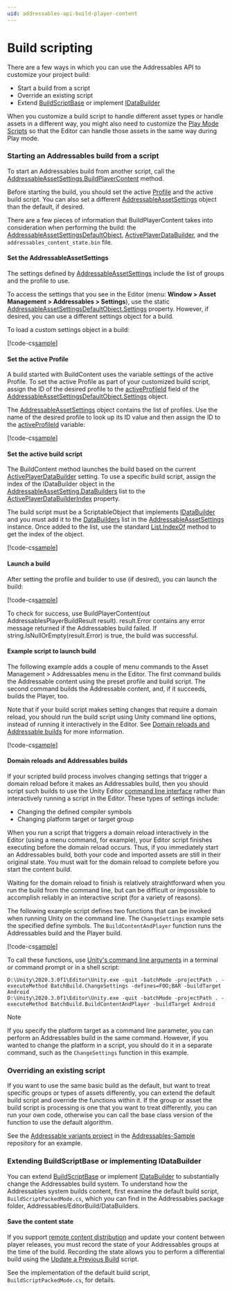 ```yaml
---
uid: addressables-api-build-player-content
---
```


# Build scripting

There are a few ways in which you can use the Addressables API to customize your project build:

* Start a build from a script
* Override an existing script
* Extend [BuildScriptBase] or implement [IDataBuilder]

When you customize a build script to handle different asset types or handle assets in a different way, you might also need to customize the [Play Mode Scripts] so that the Editor can handle those assets in the same way during Play mode.

### Starting an Addressables build from a script

To start an Addressables build from another script, call the [AddressableAssetSettings.BuildPlayerContent] method.

Before starting the build, you should set the active [Profile] and the active build script. You can also set a different [AddressableAssetSettings] object than the default, if desired. 

There are a few pieces of information that BuildPlayerContent takes into consideration when performing the build: the [AddressableAssetSettingsDefaultObject], [ActivePlayerDataBuilder], and the `addressables_content_state.bin` file.

#### Set the AddressableAssetSettings

The settings defined by [AddressableAssetSettings] include the list of groups and the profile to use.

To access the settings that you see in the Editor (menu: __Window > Asset Management > Addressables > Settings__), use the static [AddressableAssetSettingsDefaultObject.Settings] property. However, if desired, you can use a different settings object for a build.

To load a custom settings object in a build:

[!code-cs[sample](../Samples/DocSampleCode/BuildLauncher.cs#getSettingsObject)]

<!--
```csharp
static void getSettingsObject(string settingsAsset)
{
    // This step is optional, you can also use the default settings:
    //settings = AddressableAssetSettingsDefaultObject.Settings;

    settings 
        = AssetDatabase.LoadAssetAtPath<ScriptableObject>(settingsAsset) 
            as AddressableAssetSettings;

    if (settings == null)
        Debug.LogError($"{settingsAsset} couldn't be loaded.");
}
```
 -->

 #### Set the active Profile

A build started with BuildContent uses the variable settings of the active Profile. To set the active Profile as part of your customized build script, assign the ID of the desired profile to the [activeProfileId] field of the [AddressableAssetSettingsDefaultObject.Settings] object.

The [AddressableAssetSettings] object contains the list of profiles. Use the name of the desired profile to look up its ID value and then assign the ID to the [activeProfileId] variable:

[!code-cs[sample](../Samples/DocSampleCode/BuildLauncher.cs#setProfile)]

<!--
```csharp
static void setProfile(string profile)
{
    AddressableAssetSettings settings 
        = AddressableAssetSettingsDefaultObject.Settings;
        
    string profileId = settings.profileSettings.GetProfileId(profile);

    if (String.IsNullOrEmpty(profileId))
        Debug.LogWarning($"Couldn't find a profile named, {profile}.");
    else
        settings.activeProfileId = profileId;
}
```
-->

#### Set the active build script

The BuildContent method launches the build based on the current [ActivePlayerDataBuilder] setting. To use a specific build script, assign the index of the IDataBuilder object in the [AddressableAssetSetting.DataBuilders] list to the [ActivePlayerDataBuilderIndex] property.

The build script must be a ScriptableObject that implements [IDataBuilder] and you must add it to the [DataBuilders] list in the [AddressableAssetSettings] instance. Once added to the list, use the standard [List.IndexOf] method to get the index of the object.

[!code-cs[sample](../Samples/DocSampleCode/BuildLauncher.cs#setBuilder)]

<!--
```csharp
static void setBuilder(IDataBuilder builder)
{ 
    AddressableAssetSettings settings 
        = AddressableAssetSettingsDefaultObject.Settings;
    
    int index = settings.DataBuilders.IndexOf((ScriptableObject) builder);

    if (index > 0)
        settings.ActivePlayerDataBuilderIndex = index;
    else
        Debug.LogWarning($"{builder} must be added to the " +
                         $"DataBuilders list before it can be made " +
                         $"active. Using last run builder instead.");
}
```
--> 

#### Launch a build

After setting the profile and builder to use (if desired), you can launch the build:

[!code-cs[sample](../Samples/DocSampleCode/BuildLauncher.cs#buildAddressableContent)]

<!--
```csharp
    static bool buildAddressableContent()
    {
        AddressableAssetSettings.BuildPlayerContent(out AddressablesPlayerBuildResult result);
        bool success = string.IsNullOrEmpty(result.Error);

        if(!success)
        {
            Debug.LogError("Addressables build error encountered: " + result.Error);
        }
        return success;
    }
```
-->

To check for success, use BuildPlayerContent(out AddressablesPlayerBuildResult result). result.Error contains any error message returned if the Addressables build failed. If string.IsNullOrEmpty(result.Error) is true, the build was successful.

#### Example script to launch build

The following example adds a couple of menu commands to the Asset Management > Addressables  menu in the Editor. The first command builds the Addressable content using the preset profile and build script. The second command builds the Addressable content, and, if it succeeds, builds the Player, too.

Note that if your build script makes setting changes that require a domain reload, you should run the build script using Unity command line options, instead of running it interactively in the Editor. See [Domain reloads and Addressable builds] for more information.

[!code-cs[sample](../Samples/DocSampleCode/BuildLauncher.cs#doc_BuildLauncher)]

<!--
```csharp
#if UNITY_EDITOR

using UnityEditor;
using UnityEditor.AddressableAssets.Build;
using UnityEditor.AddressableAssets.Settings;
using System;
using UnityEngine;

public class BuildLauncher
{
    public static string build_script = "Assets/AddressableAssetsData/DataBuilders/BuildScriptPackedMode.asset";
    public static string settings_asset = "Assets/AddressableAssetsData/AddressableAssetSettings.asset";
    public static string profile_name = "Default";
    private static AddressableAssetSettings settings;

    static void getSettingsObject(string settingsAsset)
    {
        // This step is optional, you can also use the default settings:
        //settings = AddressableAssetSettingsDefaultObject.Settings;

        settings 
            = AssetDatabase.LoadAssetAtPath<ScriptableObject>(settingsAsset) 
                as AddressableAssetSettings;

        if (settings == null)
            Debug.LogError($"{settingsAsset} couldn't be found or isn't a settings object.");
    }

    static void setProfile(string profile)
    {
        string profileId = settings.profileSettings.GetProfileId(profile);
        if (String.IsNullOrEmpty(profileId))
            Debug.LogWarning($"Couldn't find a profile named, {profile}, using current profile instead.");
        else
            settings.activeProfileId = profileId;
    }

    static void setBuilder(IDataBuilder builder)
    {
        int index = settings.DataBuilders.IndexOf((ScriptableObject) builder);

        if (index > 0)
            settings.ActivePlayerDataBuilderIndex = index;
        else
            Debug.LogWarning($"{builder} must be added to the " +
                             $"DataBuilders list before it can be made " +
                             $"active. Using last run builder instead.");
    }

    static bool buildAddressableContent()
    {
        AddressableAssetSettings.BuildPlayerContent(out AddressablesPlayerBuildResult result);
        bool success = string.IsNullOrEmpty(result.Error);

        if(!success)
        {
            Debug.LogError("Addressables build error encountered: " + result.Error);
        }
        return success;
    }

    [MenuItem("Window/Asset Management/Addressables/Build Addressables only")]
    public static bool BuildAddressables()
    {
        getSettingsObject(settings_asset);
        setProfile(profile_name);
        IDataBuilder builderScript 
            = AssetDatabase.LoadAssetAtPath<ScriptableObject>(build_script) as IDataBuilder;

        if (builderScript == null)
        {
            Debug.LogError(build_script + " couldn't be found or isn't a build script.");
            return false;
        }
            
        setBuilder(builderScript);

        return buildAddressableContent();
    }

    [MenuItem("Window/Asset Management/Addressables/Build Addressables and Player")]
    public static void BuildAddressablesAndPlayer()
    {
        bool contentBuildSucceeded = BuildAddressables();

        if (contentBuildSucceeded)
        {
            BuildPlayerOptions playerSettings 
                = BuildPlayerWindow.DefaultBuildMethods.GetBuildPlayerOptions(new BuildPlayerOptions());

            BuildPipeline.BuildPlayer(playerSettings);
        }
    }
}
#endif
```
-->

#### Domain reloads and Addressables builds

If your scripted build process involves changing settings that trigger a domain reload before it makes an Addressables build, then you should script such builds to use the Unity Editor [command line interface] rather than interactively running a script in the Editor. These types of settings include:

* Changing the defined compiler symbols
* Changing platform target or target group

When you run a script that triggers a domain reload interactively in the Editor (using a menu command, for example), your Editor script finishes executing before the domain reload occurs. Thus, if you immediately start an Addressables build, both your code and imported assets are still in their original state. You must wait for the domain reload to complete before you start the content build.

Waiting for the domain reload to finish is relatively straightforward when you run the build from the command line, but can be difficult or impossible to accomplish reliably in an interactive script (for a variety of reasons). 

The following example script defines two functions that can be invoked when running Unity on the command line. The `ChangeSettings` example sets the specified define symbols. The `BuildContentAndPlayer` function runs the Addressables build and the Player build.

[!code-cs[sample](../Samples/DocSampleCode/BatchBuild.cs#doc_BatchBuild)]

<!--
```csharp
#if UNITY_EDITOR

using System;
using UnityEditor;
using UnityEditor.AddressableAssets;
using UnityEditor.AddressableAssets.Build;
using UnityEditor.AddressableAssets.Settings;
using UnityEditor.Build.Reporting;
using UnityEngine;

public class BatchBuild
{
    public static string build_script = "Assets/AddressableAssetsData/DataBuilders/BuildScriptPackedMode.asset";
    public static string profile_name = "Default";
    public static void ChangeSettings()
    {
        string defines = "";
        string[] args = Environment.GetCommandLineArgs();

        foreach (var arg in args)
            if (arg.StartsWith("-defines=", System.StringComparison.CurrentCulture))
                defines = arg.Substring(("-defines=".Length));

        PlayerSettings.SetScriptingDefineSymbolsForGroup(EditorUserBuildSettings.selectedBuildTargetGroup, defines);
    }

    public static void BuildContentAndPlayer()
    {
        AddressableAssetSettings settings 
            = AddressableAssetSettingsDefaultObject.Settings;

        settings.activeProfileId 
            = settings.profileSettings.GetProfileId(profile_name);

        IDataBuilder builder 
            = AssetDatabase.LoadAssetAtPath<ScriptableObject>(build_script) as IDataBuilder; 

        settings.ActivePlayerDataBuilderIndex 
            = settings.DataBuilders.IndexOf((ScriptableObject) builder);

        AddressableAssetSettings.BuildPlayerContent(out AddressablesPlayerBuildResult result);

        if(!string.IsNullOrEmpty(result.Error))
            throw new Exception(result.Error);

        BuildReport buildReport 
            = BuildPipeline.BuildPlayer(EditorBuildSettings.scenes, 
            "d:/build/winApp.exe",EditorUserBuildSettings.activeBuildTarget, 
            BuildOptions.None);

        if (buildReport.summary.result != BuildResult.Succeeded)
            throw new Exception(buildReport.summary.ToString());
    }
}
#endif
```
-->

To call these functions, use [Unity's command line arguments] in a terminal or command prompt or in a shell script:

```
D:\Unity\2020.3.0f1\Editor\Unity.exe -quit -batchMode -projectPath . -executeMethod BatchBuild.ChangeSettings -defines=FOO;BAR -buildTarget Android
D:\Unity\2020.3.0f1\Editor\Unity.exe -quit -batchMode -projectPath . -executeMethod BatchBuild.BuildContentAndPlayer -buildTarget Android
```

> [!NOTE]
> If you specify the platform target as a command line parameter, you can perform an Addressables build in the same command. However, if you wanted to change the platform in a script, you should do it in a separate command, such as the `ChangeSettings` function in this example.

<!-- Ideally we would have more examples for build scripting in the following sections -->

### Overriding an existing script

If you want to use the same basic build as the default, but want to treat specific groups or types of assets differently, you can extend the default build script and override the functions within it. If the group or asset the build script is processing is one that you want to treat differently, you can run your own code, otherwise you can call the base class version of the function to use the default algorithm.

See the [Addressable variants project] in the [Addressables-Sample] repository for an example.

### Extending BuildScriptBase or implementing IDataBuilder

You can extend [BuildScriptBase] or implement [IDataBuilder] to substantially change the Addressables build system. To understand how the Addressables system builds content, first examine the default build script, `BuildScriptPackedMode.cs`, which you can find in the Addressables package folder, Addressables/EditorBuild/DataBuilders.

#### Save the content state

If you support [remote content distribution] and update your content between player releases, you must record the state of your Addressables groups at the time of the build. Recording the state allows you to perform a differential build using the [Update a Previous Build] script.


See the implementation of the default build script, `BuildScriptPackedMode.cs`, for details.

[Addressables-Sample]: https://github.com/Unity-Technologies/Addressables-Sample
[Addressable variants project]: https://github.com/Unity-Technologies/Addressables-Sample/tree/master/Advanced/Addressable%20Variants
[ActivePlayerDataBuilder]: xref:UnityEditor.AddressableAssets.Settings.AddressableAssetSettings.ActivePlayerDataBuilder
[ActivePlayerDataBuilderIndex]: xref:UnityEditor.AddressableAssets.Settings.AddressableAssetSettings.ActivePlayerDataBuilderIndex
[activeProfileId]: xref:UnityEditor.AddressableAssets.Settings.AddressableAssetSettings.activeProfileId
[AddressableAssetSetting.DataBuilders]: xref:UnityEditor.AddressableAssets.Settings.AddressableAssetSettings.DataBuilders
[AddressableAssetSettings.BuildPlayerContent]: xref:UnityEditor.AddressableAssets.Settings.AddressableAssetSettings.BuildPlayerContent*
[AddressableAssetSettings]: xref:UnityEditor.AddressableAssets.Settings.AddressableAssetSettings
[AddressableAssetSettingsDefaultObject]: xref:UnityEditor.AddressableAssets.AddressableAssetSettingsDefaultObject
[AddressableAssetSettingsDefaultObject.Settings]: xref:UnityEditor.AddressableAssets.AddressableAssetSettingsDefaultObject.Settings
[command line interface]: xref:CommandLineArguments
[BuildScriptBase]: xref:UnityEditor.AddressableAssets.Build.DataBuilders.BuildScriptBase
[CachedAssetState]: xref:UnityEditor.AddressableAssets.Build.CachedAssetState
[ContentUpdateScript]: xref:UnityEditor.AddressableAssets.Build.ContentUpdateScript
[DataBuilders]: xref:UnityEditor.AddressableAssets.Settings.AddressableAssetSettings.DataBuilders
[Domain reloads and Addressable builds]: #domain-reloads-and-addressables-builds
[IDataBuilder]: xref:UnityEditor.AddressableAssets.Build.IDataBuilder
[List.IndexOf]: xref:System.Collections.Generic.List`1.IndexOf*
[Play Mode Scripts]: xref:addressables-groups#play-mode-scripts
[Profile]: xref:addressables-profiles
[remote content distribution]: xref:addressables-remote-content-distribution
[Unity's command line arguments]: xref:CommandLineArguments
[Update a Previous Build]: xref:addressables-content-update-builds#building-content-updates
[command line interface]: xref:CommandLineArguments
